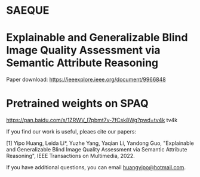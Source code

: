 # SAEQUE
# Explainable and Generalizable Blind Image Quality Assessment via Semantic Attribute Reasoning


Paper download: https://ieeexplore.ieee.org/document/9966848

# Pretrained weights on SPAQ
https://pan.baidu.com/s/1ZRWV_I7pbmt7v-7fCsk8Wg?pwd=tv4k
tv4k

If you find our work is useful, pleaes cite our papers:

[1] Yipo Huang, Leida Li*, Yuzhe Yang, Yaqian Li, Yandong Guo, "Explainable and Generalizable Blind Image Quality Assessment via Semantic Attribute Reasoning", IEEE Transactions on Multimedia, 2022. 

If you have additional questions, you can email huangyipo@hotmail.com.
